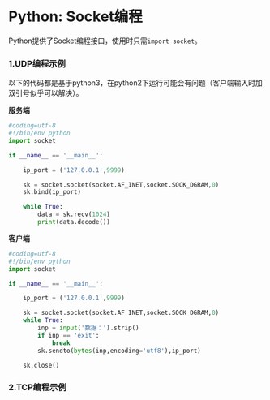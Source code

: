 # Python: Socket编程

Python提供了Socket编程接口，使用时只需`import socket`。

### 1.UDP编程示例

以下的代码都是基于python3，在python2下运行可能会有问题（客户端输入时加双引号似乎可以解决）。

**服务端**

```python
#coding=utf-8
#!/bin/env python
import socket

if __name__ == '__main__':

    ip_port = ('127.0.0.1',9999)

    sk = socket.socket(socket.AF_INET,socket.SOCK_DGRAM,0)
    sk.bind(ip_port)

    while True:
        data = sk.recv(1024)
        print(data.decode())
```

**客户端**

```python
#coding=utf-8
#!/bin/env python
import socket

if __name__ == '__main__':

    ip_port = ('127.0.0.1',9999)

    sk = socket.socket(socket.AF_INET,socket.SOCK_DGRAM,0)
    while True:
        inp = input('数据：').strip()
        if inp == 'exit':
            break
        sk.sendto(bytes(inp,encoding='utf8'),ip_port)

    sk.close()

```

### 2.TCP编程示例